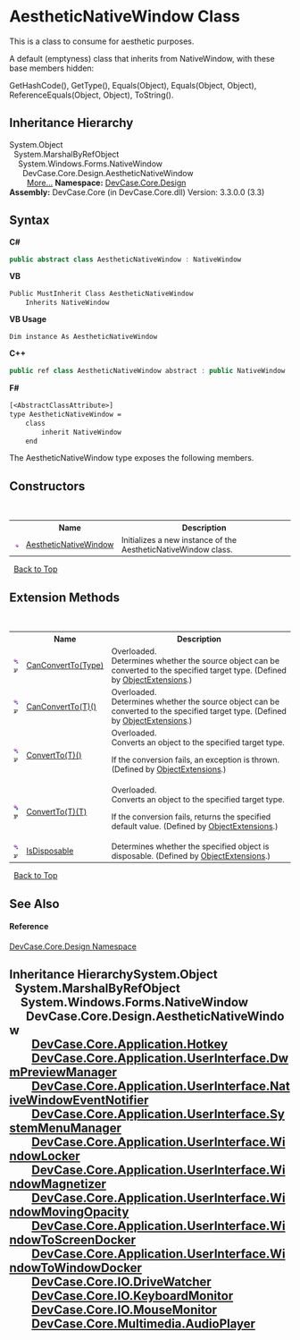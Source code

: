 # AestheticNativeWindow Class
 

This is a class to consume for aesthetic purposes. 

 A default (emptyness) class that inherits from NativeWindow, with these base members hidden: 

GetHashCode(), GetType(), Equals(Object), Equals(Object, Object), ReferenceEquals(Object, Object), ToString().


## Inheritance Hierarchy
System.Object<br />&nbsp;&nbsp;System.MarshalByRefObject<br />&nbsp;&nbsp;&nbsp;&nbsp;System.Windows.Forms.NativeWindow<br />&nbsp;&nbsp;&nbsp;&nbsp;&nbsp;&nbsp;DevCase.Core.Design.AestheticNativeWindow<br />&nbsp;&nbsp;&nbsp;&nbsp;&nbsp;&nbsp;&nbsp;&nbsp;<a href="#inheritance-hierarchy">More...</a>
**Namespace:**&nbsp;<a href="N_DevCase_Core_Design">DevCase.Core.Design</a><br />**Assembly:**&nbsp;DevCase.Core (in DevCase.Core.dll) Version: 3.3.0.0 (3.3)

## Syntax

**C#**<br />
``` C#
public abstract class AestheticNativeWindow : NativeWindow
```

**VB**<br />
``` VB
Public MustInherit Class AestheticNativeWindow
	Inherits NativeWindow
```

**VB Usage**<br />
``` VB Usage
Dim instance As AestheticNativeWindow
```

**C++**<br />
``` C++
public ref class AestheticNativeWindow abstract : public NativeWindow
```

**F#**<br />
``` F#
[<AbstractClassAttribute>]
type AestheticNativeWindow =  
    class
        inherit NativeWindow
    end
```

The AestheticNativeWindow type exposes the following members.


## Constructors
&nbsp;<table><tr><th></th><th>Name</th><th>Description</th></tr><tr><td>![Public method](media/pubmethod.gif "Public method")</td><td><a href="M_DevCase_Core_Design_AestheticNativeWindow__ctor">AestheticNativeWindow</a></td><td>
Initializes a new instance of the AestheticNativeWindow class.</td></tr></table>&nbsp;
<a href="#aestheticnativewindow-class">Back to Top</a>

## Extension Methods
&nbsp;<table><tr><th></th><th>Name</th><th>Description</th></tr><tr><td>![Public Extension Method](media/pubextension.gif "Public Extension Method")![Code example](media/CodeExample.png "Code example")</td><td><a href="M_DevCase_Core_Extensions_Object_ObjectExtensions_CanConvertTo">CanConvertTo(Type)</a></td><td>Overloaded.  
Determines whether the source object can be converted to the specified target type.
 (Defined by <a href="T_DevCase_Core_Extensions_Object_ObjectExtensions">ObjectExtensions</a>.)</td></tr><tr><td>![Public Extension Method](media/pubextension.gif "Public Extension Method")![Code example](media/CodeExample.png "Code example")</td><td><a href="M_DevCase_Core_Extensions_Object_ObjectExtensions_CanConvertTo__1">CanConvertTo(T)()</a></td><td>Overloaded.  
Determines whether the source object can be converted to the specified target type.
 (Defined by <a href="T_DevCase_Core_Extensions_Object_ObjectExtensions">ObjectExtensions</a>.)</td></tr><tr><td>![Public Extension Method](media/pubextension.gif "Public Extension Method")![Code example](media/CodeExample.png "Code example")</td><td><a href="M_DevCase_Core_Extensions_Object_ObjectExtensions_ConvertTo__1">ConvertTo(T)()</a></td><td>Overloaded.  
Converts an object to the specified target type. 

 If the conversion fails, an exception is thrown.
 (Defined by <a href="T_DevCase_Core_Extensions_Object_ObjectExtensions">ObjectExtensions</a>.)</td></tr><tr><td>![Public Extension Method](media/pubextension.gif "Public Extension Method")![Code example](media/CodeExample.png "Code example")</td><td><a href="M_DevCase_Core_Extensions_Object_ObjectExtensions_ConvertTo__1_1">ConvertTo(T)(T)</a></td><td>Overloaded.  
Converts an object to the specified target type. 

 If the conversion fails, returns the specified default value.
 (Defined by <a href="T_DevCase_Core_Extensions_Object_ObjectExtensions">ObjectExtensions</a>.)</td></tr><tr><td>![Public Extension Method](media/pubextension.gif "Public Extension Method")![Code example](media/CodeExample.png "Code example")</td><td><a href="M_DevCase_Core_Extensions_Object_ObjectExtensions_IsDisposable">IsDisposable</a></td><td>
Determines whether the specified object is disposable.
 (Defined by <a href="T_DevCase_Core_Extensions_Object_ObjectExtensions">ObjectExtensions</a>.)</td></tr></table>&nbsp;
<a href="#aestheticnativewindow-class">Back to Top</a>

## See Also


#### Reference
<a href="N_DevCase_Core_Design">DevCase.Core.Design Namespace</a><br />

## Inheritance HierarchySystem.Object<br />&nbsp;&nbsp;System.MarshalByRefObject<br />&nbsp;&nbsp;&nbsp;&nbsp;System.Windows.Forms.NativeWindow<br />&nbsp;&nbsp;&nbsp;&nbsp;&nbsp;&nbsp;DevCase.Core.Design.AestheticNativeWindow<br />&nbsp;&nbsp;&nbsp;&nbsp;&nbsp;&nbsp;&nbsp;&nbsp;<a href="T_DevCase_Core_Application_Hotkey">DevCase.Core.Application.Hotkey</a><br />&nbsp;&nbsp;&nbsp;&nbsp;&nbsp;&nbsp;&nbsp;&nbsp;<a href="T_DevCase_Core_Application_UserInterface_DwmPreviewManager">DevCase.Core.Application.UserInterface.DwmPreviewManager</a><br />&nbsp;&nbsp;&nbsp;&nbsp;&nbsp;&nbsp;&nbsp;&nbsp;<a href="T_DevCase_Core_Application_UserInterface_NativeWindowEventNotifier">DevCase.Core.Application.UserInterface.NativeWindowEventNotifier</a><br />&nbsp;&nbsp;&nbsp;&nbsp;&nbsp;&nbsp;&nbsp;&nbsp;<a href="T_DevCase_Core_Application_UserInterface_SystemMenuManager">DevCase.Core.Application.UserInterface.SystemMenuManager</a><br />&nbsp;&nbsp;&nbsp;&nbsp;&nbsp;&nbsp;&nbsp;&nbsp;<a href="T_DevCase_Core_Application_UserInterface_WindowLocker">DevCase.Core.Application.UserInterface.WindowLocker</a><br />&nbsp;&nbsp;&nbsp;&nbsp;&nbsp;&nbsp;&nbsp;&nbsp;<a href="T_DevCase_Core_Application_UserInterface_WindowMagnetizer">DevCase.Core.Application.UserInterface.WindowMagnetizer</a><br />&nbsp;&nbsp;&nbsp;&nbsp;&nbsp;&nbsp;&nbsp;&nbsp;<a href="T_DevCase_Core_Application_UserInterface_WindowMovingOpacity">DevCase.Core.Application.UserInterface.WindowMovingOpacity</a><br />&nbsp;&nbsp;&nbsp;&nbsp;&nbsp;&nbsp;&nbsp;&nbsp;<a href="T_DevCase_Core_Application_UserInterface_WindowToScreenDocker">DevCase.Core.Application.UserInterface.WindowToScreenDocker</a><br />&nbsp;&nbsp;&nbsp;&nbsp;&nbsp;&nbsp;&nbsp;&nbsp;<a href="T_DevCase_Core_Application_UserInterface_WindowToWindowDocker">DevCase.Core.Application.UserInterface.WindowToWindowDocker</a><br />&nbsp;&nbsp;&nbsp;&nbsp;&nbsp;&nbsp;&nbsp;&nbsp;<a href="T_DevCase_Core_IO_DriveWatcher">DevCase.Core.IO.DriveWatcher</a><br />&nbsp;&nbsp;&nbsp;&nbsp;&nbsp;&nbsp;&nbsp;&nbsp;<a href="T_DevCase_Core_IO_KeyboardMonitor">DevCase.Core.IO.KeyboardMonitor</a><br />&nbsp;&nbsp;&nbsp;&nbsp;&nbsp;&nbsp;&nbsp;&nbsp;<a href="T_DevCase_Core_IO_MouseMonitor">DevCase.Core.IO.MouseMonitor</a><br />&nbsp;&nbsp;&nbsp;&nbsp;&nbsp;&nbsp;&nbsp;&nbsp;<a href="T_DevCase_Core_Multimedia_AudioPlayer">DevCase.Core.Multimedia.AudioPlayer</a><br />